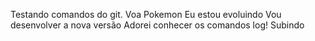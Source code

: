 Testando comandos do git.
Voa Pokemon
Eu estou evoluindo
Vou desenvolver a nova versão
Adorei conhecer os comandos log!
Subindo
